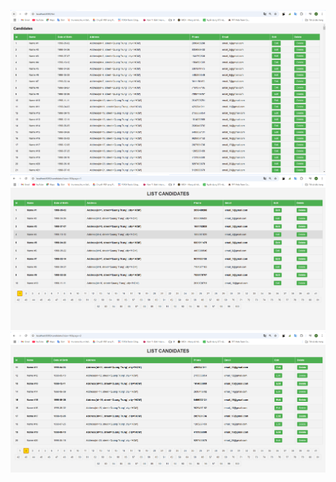 ![](https://github.com/manh20051151/www/blob/master/week05_1/week05_lab_NguyenVietManh_20051151/img/Screenshot%202024-11-07%20045254.png)
![](https://github.com/manh20051151/www/blob/master/week05_1/week05_lab_NguyenVietManh_20051151/img/Screenshot%202024-11-07%20045354.png)
![](https://github.com/manh20051151/www/blob/master/week05_1/week05_lab_NguyenVietManh_20051151/img/Screenshot%202024-11-07%20045422.png)
